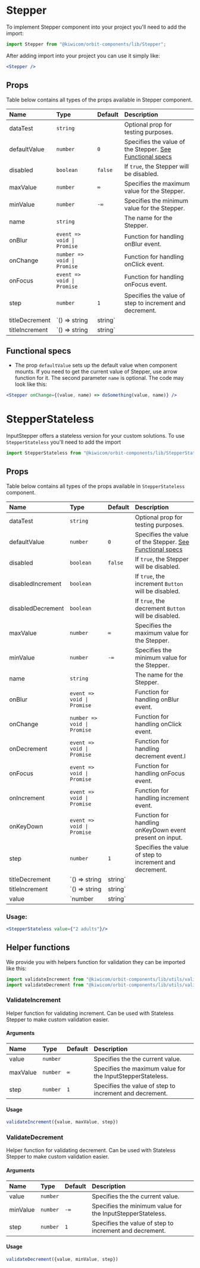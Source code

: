 # Stepper
To implement Stepper component into your project you'll need to add the import:
```jsx
import Stepper from "@kiwicom/orbit-components/lib/Stepper";
```
After adding import into your project you can use it simply like:
```jsx
<Stepper />
```

## Props

Table below contains all types of the props available in Stepper component.

| Name            | Type                          | Default     | Description                                        |
| :-------------- | :---------------------------- | :---------- | :------------------------------------------------- |
| dataTest        | `string`                      |             | Optional prop for testing purposes.
| defaultValue    | `number`                      | `0`         | Specifies the value of the Stepper. [See Functional specs](#functional-specs)
| disabled        | `boolean`                     | `false`     | If `true`, the Stepper will be disabled.
| maxValue        | `number`                      | `∞`         | Specifies the maximum value for the Stepper.
| minValue        | `number`                      | `-∞`        | Specifies the minimum value for the Stepper.
| name            | `string`                      |             | The name for the Stepper.
| onBlur          | `event => void \| Promise`    |             | Function for handling onBlur event.
| onChange        | `number => void \| Promise`   |             | Function for handling onClick event.
| onFocus         | `event => void \| Promise`    |             | Function for handling onFocus event.
| step            | `number`                      | `1`         | Specifies the value of step to increment and decrement.
| titleDecrement  | `() => string | string`       |             | Specifies `title` property on decrement `Button`.
| titleIncrement  | `() => string | string`       |             | Specifies `title` property on increment `Button`.

## Functional specs
* The prop `defaultValue` sets up the default value when component mounts. If you need to get the current value of Stepper, use arrow function for it. The second parameter `name` is optional. The code may look like this:
```jsx
<Stepper onChange={(value, name) => doSomething(value, name)} />
```

# StepperStateless
InputStepper offers a stateless version for your custom solutions. To use `StepperStateless` you'll need to add the import

```jsx
import StepperStateless from "@kiwicom/orbit-components/lib/StepperStateless"
```

## Props
Table below contains all types of the props available in `StepperStateless` component.

| Name              | Type                          | Default     | Description                                        |
| :---------------- | :---------------------------- | :---------- | :------------------------------------------------- |
| dataTest          | `string`                      |             | Optional prop for testing purposes.
| defaultValue      | `number`                      | `0`         | Specifies the value of the Stepper. [See Functional specs](#functional-specs)
| disabled          | `boolean`                     | `false`     | If `true`, the Stepper will be disabled.
| disabledIncrement | `boolean`                     |             | If `true`, the increment `Button` will be disabled.
| disabledDecrement | `boolean`                     |             | If `true`, the decrement `Button` will be disabled.
| maxValue          | `number`                      | `∞`         | Specifies the maximum value for the Stepper.
| minValue          | `number`                      | `-∞`        | Specifies the minimum value for the Stepper.
| name              | `string`                      |             | The name for the Stepper.
| onBlur            | `event => void \| Promise`    |             | Function for handling onBlur event.
| onChange          | `number => void \| Promise`   |             | Function for handling onClick event.
| onDecrement       | `event => void \| Promise`    |             | Function for handling decrement event.l
| onFocus           | `event => void \| Promise`    |             | Function for handling onFocus event.
| onIncrement       | `event => void \| Promise`    |             | Function for handling increment event.
| onKeyDown         | `event => void \| Promise`    |             | Function for handling onKeyDown event present on input.
| step              | `number`                      | `1`         | Specifies the value of step to increment and decrement.
| titleDecrement    | `() => string | string`       |             | Specifies `title` property on decrement `Button`.
| titleIncrement    | `() => string | string`       |             | Specifies `title` property on increment `Button`.
| value             | `number | string`             |             | Specifies the value of the StepperStateless.

### Usage:
```jsx
<StepperStateless value={"2 adults"}/>
```

## Helper functions
We provide you with helpers function for validation they can be imported like this:

```jsx
import validateIncrement from "@kiwicom/orbit-components/lib/utils/validateIncrement";
import validateDecrement from "@kiwicom/orbit-components/lib/utils/validateDecrement";
```

### ValidateIncrement
Helper function for validating increment. Can be used with Stateless Stepper to make custom validation easier.

#### Arguments
| Name            | Type                        | Default     | Description                                        |
| :-------------- | :-------------------------- | :---------- | :------------------------------------------------- |
| value           | `number`                    |             | Specifies the the current value.
| maxValue        | `number`                    |  `∞`        | Specifies the maximum value for the InputStepperStateless.
| step            | `number`                    |  `1`        | Specifies the value of step to increment and decrement.


#### Usage 
```js
validateIncrement({value, maxValue, step})
```

### ValidateDecrement
Helper function for validating decrement. Can be used with Stateless Stepper to make custom validation easier.

#### Arguments
| Name            | Type                        | Default     | Description                                        |
| :-------------- | :-------------------------- | :---------- | :------------------------------------------------- |
| value           | `number`                    |             | Specifies the the current value.
| minValue        | `number`                    |  `-∞`       | Specifies the minimum value for the InputStepperStateless.
| step            | `number`                    |  `1`        | Specifies the value of step to increment and decrement.


#### Usage 
```js
validateDecrement({value, minValue, step})
```